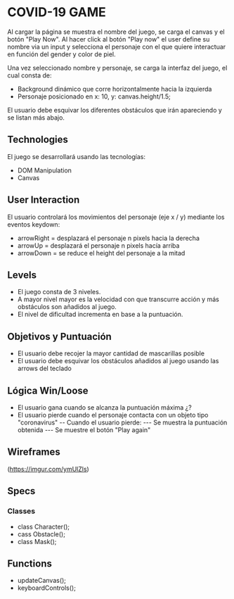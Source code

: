 # COVID-19 GAME

Al cargar la página se muestra el nombre del juego, se carga el canvas y el botón "Play Now".
Al hacer click al botón "Play now" el user define su nombre via un input y selecciona el personaje con el que quiere interactuar en función del gender y color de piel.

Una vez seleccionado nombre y personaje, se carga la interfaz del juego, el cual consta de: 

- Background dinámico que corre horizontalmente hacia la izquierda
- Personaje posicionado en x: 10, y: canvas.height/1.5;

El usuario debe esquivar los diferentes obstáculos que irán apareciendo y se listan más abajo.

## Technologies

El juego se desarrollará usando las tecnologías:

- DOM Manipulation
- Canvas

## User Interaction

El usuario controlará los movimientos del personaje (eje x / y) mediante los eventos keydown:

- arrowRight = desplazará el personaje n pixels hacia la derecha
- arrowUp = desplazará el personaje n pixels hacía arriba
- arrowDown = se reduce el height del personaje a la mitad

## Levels

- El juego consta de 3 niveles.
- A mayor nivel mayor es la velocidad con que transcurre acción y más obstáculos son añadidos al juego.
- El nivel de dificultad incrementa en base a la puntuación.

## Objetivos y Puntuación

- El usuario debe recojer la mayor cantidad de mascarillas posible
- El usuario debe esquivar los obstáculos añadidos al juego usando las arrows del teclado

## Lógica Win/Loose

- El usuario gana cuando se alcanza la puntuación máxima ¿?
- El usuario pierde cuando el personaje contacta con un objeto tipo "coronavirus"
-- Cuando el usuario pierde:
--- Se muestra la puntuación obtenida
--- Se muestre el botón "Play again"

## Wireframes

(https://imgur.com/ymUlZls)

## Specs
### Classes

- class Character();
- cass Obstacle();
- class Mask();

## Functions

- updateCanvas(); 
- keyboardControls();

